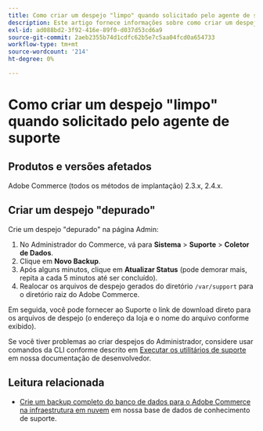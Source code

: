 ```yaml
---
title: Como criar um despejo "limpo" quando solicitado pelo agente de suporte
description: Este artigo fornece informações sobre como criar um despejo "depurado" (backup) do banco de dados e do código pelo administrador do Adobe Commerce quando solicitado a fornecer um por um agente de suporte da Adobe Commerce. Esse despejo exclui os arquivos de mídia para acelerar o processo e resultar em um arquivo muito menor. Todos os dados confidenciais recebem hash ao fazer o backup do banco de dados.
exl-id: ad088bd2-3f92-416e-89f0-d037d53cd6a9
source-git-commit: 2aeb2355b74d1cdfc62b5e7c5aa04fcd0a654733
workflow-type: tm+mt
source-wordcount: '214'
ht-degree: 0%

---
```


# Como criar um despejo &quot;limpo&quot; quando solicitado pelo agente de suporte


## Produtos e versões afetados

Adobe Commerce (todos os métodos de implantação) 2.3.x, 2.4.x.

## Criar um despejo &quot;depurado&quot;

Crie um despejo &quot;depurado&quot; na página Admin:

1. No Administrador do Commerce, vá para **Sistema** > **Suporte** > **Coletor de Dados**.
1. Clique em **Novo Backup**.
1. Após alguns minutos, clique em **Atualizar Status** (pode demorar mais, repita a cada 5 minutos até ser concluído).
1. Realocar os arquivos de despejo gerados do diretório `/var/support` para o diretório raiz do Adobe Commerce.

Em seguida, você pode fornecer ao Suporte o link de download direto para os arquivos de despejo (o endereço da loja e o nome do arquivo conforme exibido).

Se você tiver problemas ao criar despejos do Administrador, considere usar comandos da CLI conforme descrito em [Executar os utilitários de suporte](https://experienceleague.adobe.com/pt-br/docs/commerce-operations/configuration-guide/cli/run-support-utilities) em nossa documentação de desenvolvedor.

## Leitura relacionada

* [Crie um backup completo do banco de dados para o Adobe Commerce na infraestrutura em nuvem](/help/how-to/general/create-database-dump-on-cloud.md) em nossa base de dados de conhecimento de suporte.
